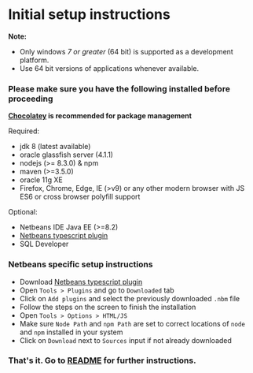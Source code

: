 # Initial setup instructions

**Note:**
  - Only windows _7 or greater_ (64 bit) is supported as a development platform.
  - Use 64 bit versions of applications whenever available.

### Please make sure you have the following installed before proceeding
**[Chocolatey](https://chocolatey.org/) is recommended for package management**

Required:
  - jdk 8 (latest available)
  - oracle glassfish server (4.1.1)
  - nodejs (>= 8.3.0) & npm
  - maven (>=3.5.0)
  - oracle 11g XE
  - Firefox, Chrome, Edge, IE (>v9) or any other modern browser with JS ES6 or cross browser polyfill support

Optional:
  - Netbeans IDE Java EE (>=8.2)
  - [Netbeans typescript plugin](https://github.com/Everlaw/nbts/releases/latest)
  - SQL Developer

### Netbeans specific setup instructions
  - Download [Netbeans typescript plugin](https://github.com/Everlaw/nbts/releases/latest)
  - Open `Tools > Plugins` and go to `Downloaded` tab
  - Click on `Add plugins` and select the previously downloaded `.nbm` file
  - Follow the steps on the screen to finish the installation
  - Open `Tools > Options > HTML/JS`
  - Make sure `Node Path` and `npm Path` are set to correct locations of `node` and `npm` installed in your system
  - Click on `Download` next to `Sources` input if not already downloaded
  
### That's it. Go to [README](README.md) for further instructions.
